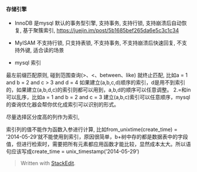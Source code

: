 ####  存储引擎
* InnoDB 
是mysql 默认的事务型引擎, 支持事务, 支持行锁, 支持崩溃后自动恢复, 基于聚簇索引, 
https://juejin.im/post/5b1685bef265da6e5c3c1c34

* MyISAM
不支持行锁, 只支持表锁, 不支持事务, 不支持崩溃后快速回复, 不支持外键, 适合读的场景


* mysql 索引

最左前缀匹配原则, 碰到范围查询(>、<、between、like) 就终止匹配, 比如a = 1 and b = 2 and c > 3 and d = 4 如果建立(a,b,c,d)顺序的索引，d是用不到索引的，如果建立(a,b,d,c)的索引则都可以用到，a,b,d的顺序可以任意调整。 2.=和in可以乱序，比如a = 1 and b = 2 and c = 3 建立(a,b,c)索引可以任意顺序，mysql的查询优化器会帮你优化成索引可以识别的形式。

尽量选择区分度高的列作为索引, 

索引列的值不能作为函数入参进行计算, 比如from_unixtime(create_time) = ’2014-05-29’就不能使用到索引，原因很简单，b+树中存的都是数据表中的字段值，但进行检索时，需要把所有元素都应用函数才能比较，显然成本太大。所以语句应该写成create_time = unix_timestamp(’2014-05-29’)

> Written with [StackEdit](https://stackedit.io/).
<!--stackedit_data:
eyJoaXN0b3J5IjpbNzI0ODE5Mzg3LDkwOTkyMDY3MCwtMTM1OD
IyNDUyOCwxNDg1MTE0MTk3LDczMDk5ODExNl19
-->